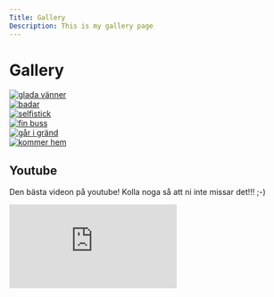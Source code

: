 ```yaml
---
Title: Gallery
Description: This is my gallery page
---
```


Gallery
======================

<div class="gallery-landing">
    <div class="gallery-box row1 pic1">
        <a href="%base_url%/image/bild1.jpg" target="_blank">
            <picture>
                <source media="(min-width: 668px)" srcset="%base_url%/image/bild1.jpg?w=650&h=650&crop-to-fit&q=60">
                <source media="(min-width: 376px)" srcset="%base_url%/image/bild1.jpg?w=350&h=350&crop-to-fit&q=60">
                <img class="pic1" src="%base_url%/image/bild1.jpg?w=250&h=250&crop-to-fit&q=60" alt="glada vänner">
            </picture>
        </a>
    </div>
    <div class="gallery-box row1 pic2">
        <a href="%base_url%/image/bild2.jpg" target="_blank">
            <picture>
                <source media="(min-width: 668px)" srcset="%base_url%/image/bild2.jpg?w=350&h=350&crop-to-fit&q=60">
                <source media="(min-width: 376px)" srcset="%base_url%/image/bild2.jpg?w=350&h=350&crop-to-fit&q=60">
                <img class="pic2" src="%base_url%/image/bild2.jpg?w=250&h=250&crop-to-fit&q=60" alt="badar">
            </picture>
        </a>
    </div>
    <div class="gallery-box row1 pic3">
        <a href="%base_url%/image/bild3.JPG" target="_blank">
            <picture>
                <source media="(min-width: 668px)" srcset="%base_url%/image/bild3.JPG?w=350&h=350&crop-to-fit&q=60">
                <source media="(min-width: 376px)" srcset="%base_url%/image/bild3.JPG?w=350&h=350&crop-to-fit&q=60">
                <img class="pic3" src="%base_url%/image/bild3.JPG?w=250&h=250&crop-to-fit&q=60" alt="selfistick">
            </picture>
        </a>
    </div>
    <div class="gallery-box row2 pic4">
        <a href="%base_url%/image/bild4.jpg" target="_blank">
            <picture>
                <source media="(min-width: 668px)" srcset="%base_url%/image/bild4.jpg?w=350&h=350&crop-to-fit&q=60">
                <source media="(min-width: 376px)" srcset="%base_url%/image/bild4.jpg?w=350&h=350&crop-to-fit&q=60">
                <img class="pic4" src="%base_url%/image/bild4.jpg?w=250&h=250&crop-to-fit&q=60" alt="fin buss">
            </picture>
        </a>
    </div>
    <div class="gallery-box row2 pic5">
        <a href="%base_url%/image/bild5.JPG" target="_blank">
            <picture>
                <source media="(min-width: 668px)" srcset="%base_url%/image/bild5.JPG?w=350&h=350&crop-to-fit&q=60&r=-90">
                <source media="(min-width: 376px)" srcset="%base_url%/image/bild5.JPG?w=350&h=350&crop-to-fit&q=60&r=-90">
                <img class="pic5" src="%base_url%/image/bild5.JPG?w=250&h=250&crop-to-fit&q=60&r=-90" alt="går i gränd">
            </picture>
        </a>
    </div>
    <div class="gallery-box row2 pic6">
        <a href="%base_url%/image/bild6.JPG" target="_blank">
            <picture>
                <source media="(min-width: 668px)" srcset="%base_url%/image/bild6.JPG?w=350&h=350&crop-to-fit&q=60">
                <source media="(min-width: 376px)" srcset="%base_url%/image/bild6.JPG?w=350&h=350&crop-to-fit&q=60">
                <img class="pic6" src="%base_url%/image/bild6.JPG?w=250&h=250&crop-to-fit&q=60" alt="kommer hem">
            </picture>
        </a>
    </div>
</div>

Youtube
-----------------------

Den bästa videon på youtube! Kolla noga så att ni inte missar det!!!  ;-)

<div class="embed-container">
    <iframe src="https://www.youtube.com/embed/gCoKWMI0VJ4" frameborder="0" allowfullscreen alt="bästa filmen" title="Bästa filmen på Youtube"></iframe>
</div>
<br>
